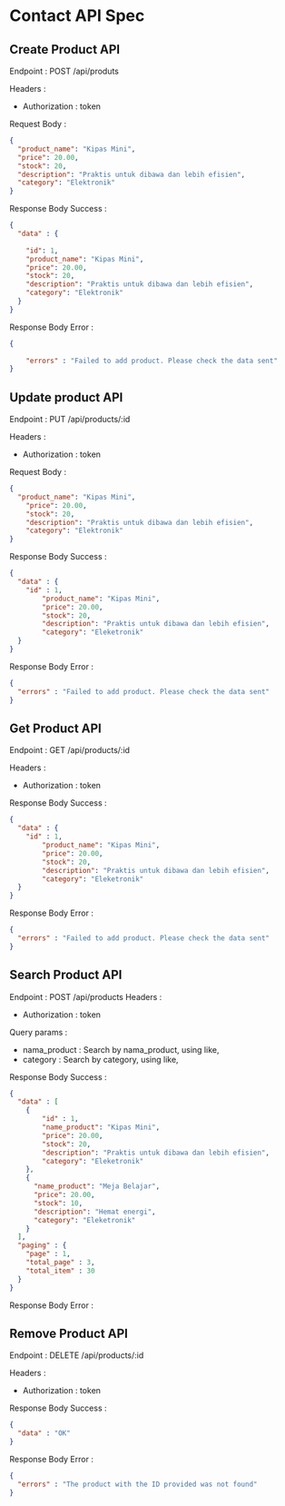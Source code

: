 # Contact API Spec

## Create Product API 

Endpoint :  POST /api/produts

Headers : 
- Authorization : token

Request Body :

```json
{
  "product_name": "Kipas Mini",
  "price": 20.00,
  "stock": 20,
  "description": "Praktis untuk dibawa dan lebih efisien",
  "category": "Elektronik"
}
```

Response Body Success : 

```json
{
  "data" : {
    
    "id": 1,
    "product_name": "Kipas Mini",
    "price": 20.00,
    "stock": 20,
    "description": "Praktis untuk dibawa dan lebih efisien",
    "category": "Elektronik"
  }
}
```

Response Body Error :

```json
{
  
    "errors" : "Failed to add product. Please check the data sent"
}
```

## Update product API

Endpoint : PUT /api/products/:id

Headers :
- Authorization : token

Request Body :

```json
{
  "product_name": "Kipas Mini",
    "price": 20.00,
    "stock": 20,
    "description": "Praktis untuk dibawa dan lebih efisien",
    "category": "Elektronik"
}
```

Response Body Success :

```json
{
  "data" : {
    "id" : 1,
        "product_name": "Kipas Mini",
        "price": 20.00,
        "stock": 20,
        "description": "Praktis untuk dibawa dan lebih efisien",
        "category": "Eleketronik"
  }
}
```

Response Body Error :

```json
{
  "errors" : "Failed to add product. Please check the data sent"
}
```

## Get Product API

Endpoint : GET /api/products/:id

Headers :
- Authorization : token

Response Body Success :

```json
{
  "data" : {
    "id" : 1,
        "product_name": "Kipas Mini",
        "price": 20.00,
        "stock": 20,
        "description": "Praktis untuk dibawa dan lebih efisien",
        "category": "Eleketronik"
  }
}
```

Response Body Error :

```json
{
  "errors" : "Failed to add product. Please check the data sent"
}
```

## Search Product API

Endpoint : POST /api/products
Headers :
- Authorization : token

Query params :
- nama_product : Search by nama_product, using like,
- category : Search by category, using like,

Response Body Success :

```json
{
  "data" : [
    {
        "id" : 1,
        "name_product": "Kipas Mini",
        "price": 20.00,
        "stock": 20,
        "description": "Praktis untuk dibawa dan lebih efisien",
        "category": "Eleketronik"
    },
    {
      "name_product": "Meja Belajar",
      "price": 20.00,
      "stock": 10,
      "description": "Hemat energi",
      "category": "Eleketronik"
    }
  ],
  "paging" : {
    "page" : 1,
    "total_page" : 3,
    "total_item" : 30
  }
}
```

Response Body Error :

## Remove Product API 

Endpoint : DELETE /api/products/:id

Headers :
- Authorization : token

Response Body Success :

```json
{
  "data" : "OK"
}
```

Response Body Error :

```json
{
  "errors" : "The product with the ID provided was not found"
}
```
